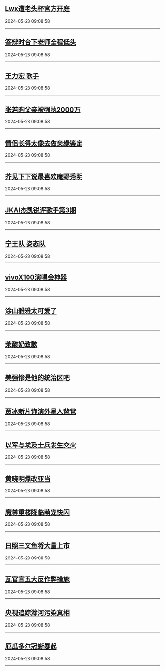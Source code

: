 ## [Lwx遭老头杯官方开庭](https://search.bilibili.com/all?vt=36849326&keyword=Lwx%E9%81%AD%E8%80%81%E5%A4%B4%E6%9D%AF%E5%AE%98%E6%96%B9%E5%BC%80%E5%BA%AD&order=click)

2024-05-28 09:08:58

---
## [答辩时台下老师全程低头](https://search.bilibili.com/all?vt=36849326&keyword=%E7%AD%94%E8%BE%A9%E6%97%B6%E5%8F%B0%E4%B8%8B%E8%80%81%E5%B8%88%E5%85%A8%E7%A8%8B%E4%BD%8E%E5%A4%B4&order=click)

2024-05-28 09:08:58

---
## [王力宏 歌手](https://search.bilibili.com/all?vt=36849326&keyword=%E7%8E%8B%E5%8A%9B%E5%AE%8F+%E6%AD%8C%E6%89%8B&order=click)

2024-05-28 09:08:58

---
## [张若昀父亲被强执2000万](https://search.bilibili.com/all?vt=36849326&keyword=%E5%BC%A0%E8%8B%A5%E6%98%80%E7%88%B6%E4%BA%B2%E8%A2%AB%E5%BC%BA%E6%89%A72000%E4%B8%87&order=click)

2024-05-28 09:08:58

---
## [情侣长得太像去做亲缘鉴定](https://search.bilibili.com/all?vt=36849326&keyword=%E6%83%85%E4%BE%A3%E9%95%BF%E5%BE%97%E5%A4%AA%E5%83%8F%E5%8E%BB%E5%81%9A%E4%BA%B2%E7%BC%98%E9%89%B4%E5%AE%9A&order=click)

2024-05-28 09:08:58

---
## [芥见下下说最喜欢庵野秀明](https://search.bilibili.com/all?vt=36849326&keyword=%E8%8A%A5%E8%A7%81%E4%B8%8B%E4%B8%8B%E8%AF%B4%E6%9C%80%E5%96%9C%E6%AC%A2%E5%BA%B5%E9%87%8E%E7%A7%80%E6%98%8E&order=click)

2024-05-28 09:08:58

---
## [JKAI杰凯锐评歌手第3期](https://search.bilibili.com/all?vt=36849326&keyword=JKAI%E6%9D%B0%E5%87%AF%E9%94%90%E8%AF%84%E6%AD%8C%E6%89%8B%E7%AC%AC3%E6%9C%9F&order=click)

2024-05-28 09:08:58

---
## [宁王队 姿态队](https://search.bilibili.com/all?vt=36849326&keyword=%E5%AE%81%E7%8E%8B%E9%98%9F+%E5%A7%BF%E6%80%81%E9%98%9F&order=click)

2024-05-28 09:08:58

---
## [vivoX100演唱会神器](https://search.bilibili.com/all?vt=36849326&keyword=vivoX100%E6%BC%94%E5%94%B1%E4%BC%9A%E7%A5%9E%E5%99%A8&order=click)

2024-05-28 09:08:58

---
## [涂山雅雅太可爱了](https://search.bilibili.com/all?vt=36849326&keyword=%E6%B6%82%E5%B1%B1%E9%9B%85%E9%9B%85%E5%A4%AA%E5%8F%AF%E7%88%B1%E4%BA%86&order=click)

2024-05-28 09:08:58

---
## [茉酸奶致歉](https://search.bilibili.com/all?vt=36849326&keyword=%E8%8C%89%E9%85%B8%E5%A5%B6%E8%87%B4%E6%AD%89&order=click)

2024-05-28 09:08:58

---
## [美强惨是他的统治区吧](https://search.bilibili.com/all?vt=36849326&keyword=%E7%BE%8E%E5%BC%BA%E6%83%A8%E6%98%AF%E4%BB%96%E7%9A%84%E7%BB%9F%E6%B2%BB%E5%8C%BA%E5%90%A7&order=click)

2024-05-28 09:08:58

---
## [贾冰新片饰演外星人爸爸](https://search.bilibili.com/all?vt=36849326&keyword=%E8%B4%BE%E5%86%B0%E6%96%B0%E7%89%87%E9%A5%B0%E6%BC%94%E5%A4%96%E6%98%9F%E4%BA%BA%E7%88%B8%E7%88%B8&order=click)

2024-05-28 09:08:58

---
## [以军与埃及士兵发生交火](https://search.bilibili.com/all?vt=36849326&keyword=%E4%BB%A5%E5%86%9B%E4%B8%8E%E5%9F%83%E5%8F%8A%E5%A3%AB%E5%85%B5%E5%8F%91%E7%94%9F%E4%BA%A4%E7%81%AB&order=click)

2024-05-28 09:08:58

---
## [黄晓明爆改亚当](https://search.bilibili.com/all?vt=36849326&keyword=%E9%BB%84%E6%99%93%E6%98%8E%E7%88%86%E6%94%B9%E4%BA%9A%E5%BD%93&order=click)

2024-05-28 09:08:58

---
## [魔尊重楼降临萌宠快闪](https://search.bilibili.com/all?vt=36849326&keyword=%E9%AD%94%E5%B0%8A%E9%87%8D%E6%A5%BC%E9%99%8D%E4%B8%B4%E8%90%8C%E5%AE%A0%E5%BF%AB%E9%97%AA&order=click)

2024-05-28 09:08:58

---
## [日照三文鱼将大量上市](https://search.bilibili.com/all?vt=36849326&keyword=%E6%97%A5%E7%85%A7%E4%B8%89%E6%96%87%E9%B1%BC%E5%B0%86%E5%A4%A7%E9%87%8F%E4%B8%8A%E5%B8%82&order=click)

2024-05-28 09:08:58

---
## [瓦官宣五大反作弊措施](https://search.bilibili.com/all?vt=36849326&keyword=%E7%93%A6%E5%AE%98%E5%AE%A3%E4%BA%94%E5%A4%A7%E5%8F%8D%E4%BD%9C%E5%BC%8A%E6%8E%AA%E6%96%BD&order=click)

2024-05-28 09:08:58

---
## [央视追踪滁河污染真相](https://search.bilibili.com/all?vt=36849326&keyword=%E5%A4%AE%E8%A7%86%E8%BF%BD%E8%B8%AA%E6%BB%81%E6%B2%B3%E6%B1%A1%E6%9F%93%E7%9C%9F%E7%9B%B8&order=click)

2024-05-28 09:08:58

---
## [厄瓜多尔冠蜥暴起](https://search.bilibili.com/all?vt=36849326&keyword=%E5%8E%84%E7%93%9C%E5%A4%9A%E5%B0%94%E5%86%A0%E8%9C%A5%E6%9A%B4%E8%B5%B7&order=click)

2024-05-28 09:08:58

---
